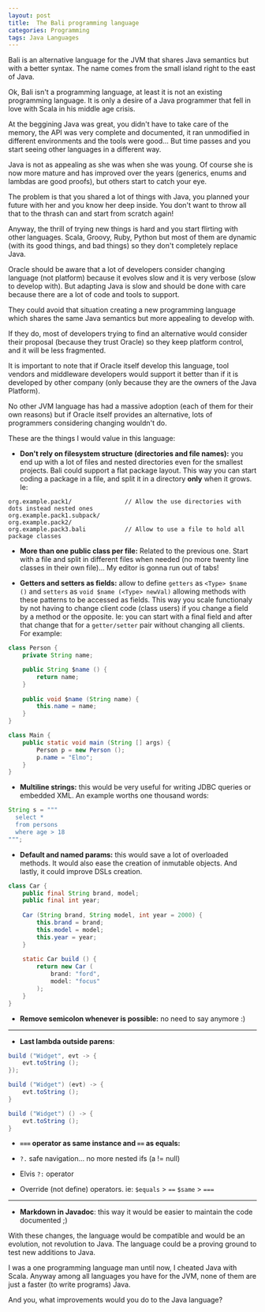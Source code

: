 ```yaml
---
layout: post
title:  The Bali programming language
categories: Programming
tags: Java Languages
---
```


Bali is an alternative language for the JVM that shares Java semantics but with a better 
syntax. The name comes from the small island right to the east of Java.

Ok, Bali isn't a programming language, at least it is not an existing programming language. It
is only a desire of a Java programmer that fell in love with Scala in his middle age crisis.

At the beggining Java was great, you didn't have to take care of the memory, the API was very
complete and documented, it ran unmodified in different environments and the tools were
good... But time passes and you start seeing other languages in a different way.

Java is not as appealing as she was when she was young. Of course she is now more mature and
has improved over the years (generics, enums and lambdas are good proofs), but others start to
catch your eye.

The problem is that you shared a lot of things with Java, you planned your future with her 
and you know her deep inside. You don't want to throw all that to the thrash can and start
from scratch again!

Anyway, the thrill of trying new things is hard and you start flirting with other languages.
Scala, Groovy, Ruby, Python but most of them are dynamic (with its good things, and bad
things) so they don't completely replace Java.

Oracle should be aware that a lot of developers consider changing language (not platform)
because it evolves slow and it is very verbose (slow to develop with). But adapting Java is
slow and should be done with care because there are a lot of code and  tools to support.

They could avoid that situation creating a new programming language which shares the same
Java semantics but more appealing to develop with.

If they do, most of developers trying to find an alternative would consider their proposal
(because they trust Oracle) so they keep platform control, and it will be less fragmented.

It is important to note that if Oracle itself develop this language, tool vendors and
middleware developers would support it better than if it is developed by other company (only
because they are the owners of the Java Platform).

No other JVM language has had a massive adoption (each of them for their own reasons) but if
Oracle itself provides an alternative, lots of programmers considering changing wouldn't do.

These are the things I would value in this language:

* __Don't rely on filesystem structure (directories and file names):__ you end up with a lot of 
files and nested directories even for the smallest projects. Bali could support a flat package
layout. This way you can start coding a package in a file, and split it in a directory __only__
when it grows. Ie:

```
org.example.pack1/               // Allow the use directories with dots instead nested ones
org.example.pack1.subpack/
org.example.pack2/
org.example.pack3.bali           // Allow to use a file to hold all package classes
```

* __More than one public class per file:__ Related to the previous one. Start with a file and 
split in different files when needed (no more twenty line classes in their own file)... My
editor is gonna run out of tabs!

* __Getters and setters as fields:__ allow to define `getters` as `<Type> $name ()` and
`setters` as `void $name (<Type> newVal)` allowing methods with these patterns to be accessed
as fields. This way you scale functionaly by not having to change client code (class users) if
you change a field by a method or the opposite. Ie:
you can start with a final field and after that change that for a `getter/setter` pair without
changing all clients. For example:

```java
class Person {
    private String name;

    public String $name () {
        return name;
    }
    
    public void $name (String name) {
        this.name = name;
    }
}

class Main {
    public static void main (String [] args) {
        Person p = new Person ();
        p.name = "Elmo";
    }
}
```

* __Multiline strings:__ this would be very useful for writing JDBC queries or embedded XML.
An example worths one thousand words:

```java
String s = """
  select *
  from persons
  where age > 18
""";
```

* __Default and named params:__ this would save a lot of overloaded methods. It would also
ease the creation of inmutable objects. And lastly, it could improve DSLs creation.

```java
class Car {
    public final String brand, model;
    public final int year;
  
    Car (String brand, String model, int year = 2000) {
        this.brand = brand;
        this.model = model;
        this.year = year;
    }
    
    static Car build () {
        return new Car (
            brand: "ford",
            model: "focus"
        );
    }
}
```

* __Remove semicolon whenever is possible:__ no need to say anymore :)

----

* __Last lambda outside parens__:

```java
build ("Widget", evt -> {
    evt.toString ();
});

build ("Widget") (evt) -> {
    evt.toString ();
}

build ("Widget") () -> {
    evt.toString ();
}
```

* __`===` operator as same instance and `==` as equals:__

* `?.` safe navigation... no more nested ifs (a != null)

* Elvis `?:` operator

* Override (not define) operators. ie: `$equals` > `==` `$same` > `===`

----

* __Markdown in Javadoc__: this way it would be easier to maintain the code documented ;)

With these changes, the language would be compatible and would be an evolution, 
not revolution to Java. The language could be a proving ground to test new additions to Java.

I was a one programming language man until now, I cheated Java with Scala. Anyway among all
languages you have for the JVM, none of them are just a faster (to write programs) Java.

And you, what improvements would you do to the Java language?

